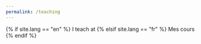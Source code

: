 ```yaml
---
permalink: /teaching
---
```


{% if site.lang == "en" %}
  I teach at 
{% elsif site.lang == "fr" %}
  Mes cours  
{% endif %}
